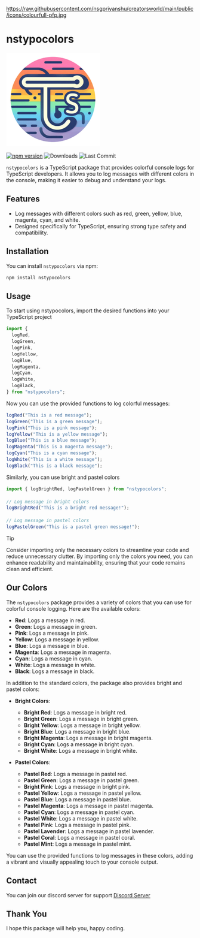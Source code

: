 https://raw.githubusercontent.com/nsgpriyanshu/creatorsworld/main/public/icons/colourfull-pfp.jpg

# nstypocolors

<img src="./assets/nstypocoloricon.png" alt="My Colors Icon" width="250" height="250" />

[![npm version](https://img.shields.io/npm/v/nstypocolors?color=crimson)](https://www.npmjs.com/package/nstypocolors)
![Downloads](https://img.shields.io/npm/dt/nstypocolors?style=flat)
![Last Commit](https://img.shields.io/github/last-commit/nsgpriyanshu/nstypocolors)

`nstypocolors` is a TypeScript package that provides colorful console logs for TypeScript developers. It allows you to log messages with different colors in the console, making it easier to debug and understand your logs.

## Features

- Log messages with different colors such as red, green, yellow, blue, magenta, cyan, and white.
- Designed specifically for TypeScript, ensuring strong type safety and compatibility.

## Installation

You can install `nstypocolors` via npm:

```bash
npm install nstypocolors
```

## Usage

To start using nstypocolors, import the desired functions into your TypeScript project

```ts
import {
  logRed,
  logGreen,
  logPink,
  logYellow,
  logBlue,
  logMagenta,
  logCyan,
  logWhite,
  logBlack,
} from "nstypocolors";
```

Now you can use the provided functions to log colorful messages:

```ts
logRed("This is a red message");
logGreen("This is a green message");
logPink("This is a pink message");
logYellow("This is a yellow message");
logBlue("This is a blue message");
logMagenta("This is a magenta message");
logCyan("This is a cyan message");
logWhite("This is a white message");
logBlack("This is a black message");
```

Similarly, you can use bright and pastel colors

```ts
import { logBrightRed, logPastelGreen } from "nstypocolors";

// Log message in bright colors
logBrightRed("This is a bright red message!");

// Log message in pastel colors
logPastelGreen("This is a pastel green message!");
```

> [!TIP]
> Consider importing only the necessary colors to streamline your code and reduce unnecessary clutter. By importing only the colors you need, you can enhance readability and maintainability, ensuring that your code remains clean and efficient.

## Our Colors

The `nstypocolors` package provides a variety of colors that you can use for colorful console logging. Here are the available colors:

- **Red**: Logs a message in red.
- **Green**: Logs a message in green.
- **Pink**: Logs a message in pink.
- **Yellow**: Logs a message in yellow.
- **Blue**: Logs a message in blue.
- **Magenta**: Logs a message in magenta.
- **Cyan**: Logs a message in cyan.
- **White**: Logs a message in white.
- **Black**: Logs a message in black.

In addition to the standard colors, the package also provides bright and pastel colors:

- **Bright Colors**:

  - **Bright Red**: Logs a message in bright red.
  - **Bright Green**: Logs a message in bright green.
  - **Bright Yellow**: Logs a message in bright yellow.
  - **Bright Blue**: Logs a message in bright blue.
  - **Bright Magenta**: Logs a message in bright magenta.
  - **Bright Cyan**: Logs a message in bright cyan.
  - **Bright White**: Logs a message in bright white.

- **Pastel Colors**:
  - **Pastel Red**: Logs a message in pastel red.
  - **Pastel Green**: Logs a message in pastel green.
  - **Bright Pink**: Logs a message in bright pink.
  - **Pastel Yellow**: Logs a message in pastel yellow.
  - **Pastel Blue**: Logs a message in pastel blue.
  - **Pastel Magenta**: Logs a message in pastel magenta.
  - **Pastel Cyan**: Logs a message in pastel cyan.
  - **Pastel White**: Logs a message in pastel white.
  - **Pastel Pink**: Logs a message in pastel pink.
  - **Pastel Lavender**: Logs a message in pastel lavender.
  - **Pastel Coral**: Logs a message in pastel coral.
  - **Pastel Mint**: Logs a message in pastel mint.

You can use the provided functions to log messages in these colors, adding a vibrant and visually appealing touch to your console output.

## Contact

You can join our discord server for support [Discord Server](https://discord.com/invite/J5aZUUnwCh)

## Thank You

I hope this package will help you, happy coding.
